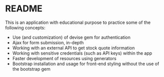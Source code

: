 # README

This is an application with educational purpose to practice some of the following concepts:
- Use (and customization) of devise gem for authentication
- Ajax for form submission, in-depth
- Working with an external API to get stock quote information
- Working with sensitive credentials (such as API keys) within the app
- Faster development of resources using generators
- Bootstrap installation and usage for front-end styling without the use of the bootstrap gem
